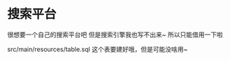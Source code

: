# 搜索平台

很想要一个自己的搜索平台吧
    但是搜索引擎我也写不出来~
    所以只能借用一下啦

src/main/resources/table.sql
这个表要建好哦，但是可能没啥用~